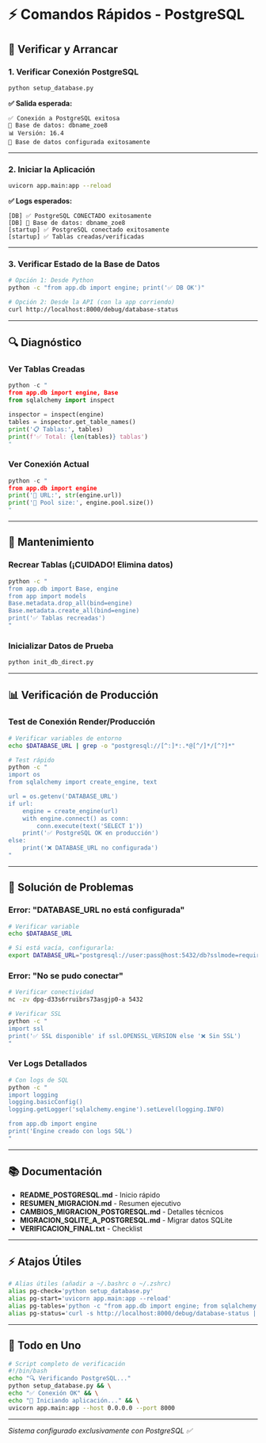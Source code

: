 # ⚡ Comandos Rápidos - PostgreSQL

## 🚀 Verificar y Arrancar

### 1. Verificar Conexión PostgreSQL
```bash
python setup_database.py
```

**✅ Salida esperada:**
```
✅ Conexión a PostgreSQL exitosa
🎯 Base de datos: dbname_zoe8
📊 Versión: 16.4
🎉 Base de datos configurada exitosamente
```

---

### 2. Iniciar la Aplicación
```bash
uvicorn app.main:app --reload
```

**✅ Logs esperados:**
```
[DB] ✅ PostgreSQL CONECTADO exitosamente
[DB] 🎯 Base de datos: dbname_zoe8
[startup] ✅ PostgreSQL conectado exitosamente
[startup] ✅ Tablas creadas/verificadas
```

---

### 3. Verificar Estado de la Base de Datos
```bash
# Opción 1: Desde Python
python -c "from app.db import engine; print('✅ DB OK')"

# Opción 2: Desde la API (con la app corriendo)
curl http://localhost:8000/debug/database-status
```

---

## 🔍 Diagnóstico

### Ver Tablas Creadas
```python
python -c "
from app.db import engine, Base
from sqlalchemy import inspect

inspector = inspect(engine)
tables = inspector.get_table_names()
print('📋 Tablas:', tables)
print(f'✅ Total: {len(tables)} tablas')
"
```

### Ver Conexión Actual
```python
python -c "
from app.db import engine
print('🔗 URL:', str(engine.url))
print('🔌 Pool size:', engine.pool.size())
"
```

---

## 🔧 Mantenimiento

### Recrear Tablas (¡CUIDADO! Elimina datos)
```bash
python -c "
from app.db import Base, engine
from app import models
Base.metadata.drop_all(bind=engine)
Base.metadata.create_all(bind=engine)
print('✅ Tablas recreadas')
"
```

### Inicializar Datos de Prueba
```bash
python init_db_direct.py
```

---

## 📊 Verificación de Producción

### Test de Conexión Render/Producción
```bash
# Verificar variables de entorno
echo $DATABASE_URL | grep -o "postgresql://[^:]*:.*@[^/]*/[^?]*"

# Test rápido
python -c "
import os
from sqlalchemy import create_engine, text

url = os.getenv('DATABASE_URL')
if url:
    engine = create_engine(url)
    with engine.connect() as conn:
        conn.execute(text('SELECT 1'))
    print('✅ PostgreSQL OK en producción')
else:
    print('❌ DATABASE_URL no configurada')
"
```

---

## 🐛 Solución de Problemas

### Error: "DATABASE_URL no está configurada"
```bash
# Verificar variable
echo $DATABASE_URL

# Si está vacía, configurarla:
export DATABASE_URL="postgresql://user:pass@host:5432/db?sslmode=require"
```

### Error: "No se pudo conectar"
```bash
# Verificar conectividad
nc -zv dpg-d33s6rruibrs73asgjp0-a 5432

# Verificar SSL
python -c "
import ssl
print('✅ SSL disponible' if ssl.OPENSSL_VERSION else '❌ Sin SSL')
"
```

### Ver Logs Detallados
```bash
# Con logs de SQL
python -c "
import logging
logging.basicConfig()
logging.getLogger('sqlalchemy.engine').setLevel(logging.INFO)

from app.db import engine
print('Engine creado con logs SQL')
"
```

---

## 📚 Documentación

- **README_POSTGRESQL.md** - Inicio rápido
- **RESUMEN_MIGRACION.md** - Resumen ejecutivo
- **CAMBIOS_MIGRACION_POSTGRESQL.md** - Detalles técnicos
- **MIGRACION_SQLITE_A_POSTGRESQL.md** - Migrar datos SQLite
- **VERIFICACION_FINAL.txt** - Checklist

---

## ⚡ Atajos Útiles

```bash
# Alias útiles (añadir a ~/.bashrc o ~/.zshrc)
alias pg-check='python setup_database.py'
alias pg-start='uvicorn app.main:app --reload'
alias pg-tables='python -c "from app.db import engine; from sqlalchemy import inspect; print(inspect(engine).get_table_names())"'
alias pg-status='curl -s http://localhost:8000/debug/database-status | python -m json.tool'
```

---

## 🎯 Todo en Uno

```bash
# Script completo de verificación
#!/bin/bash
echo "🔍 Verificando PostgreSQL..."
python setup_database.py && \
echo "✅ Conexión OK" && \
echo "🚀 Iniciando aplicación..." && \
uvicorn app.main:app --host 0.0.0.0 --port 8000
```

---

*Sistema configurado exclusivamente con PostgreSQL ✅*
